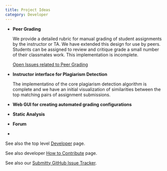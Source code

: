 ```yaml
---
title: Project Ideas
category: Developer
---
```



* **Peer Grading**   

  We provide a detailed rubric for manual grading of student assignments
  by the instructor or TA.  We have extended this design for use by peers.
  Students can be assigned to review and critique grade a small number of
  their classmates work.  This implementation is incomplete.

  [Open Issues related to Peer Grading](https://github.com/Submitty/Submitty/issues?utf8=%E2%9C%93&q=is%3Aissue+is%3Aopen+peer)


* **Instructor interface for Plagiarism Detection**

  The implementatino of the core plagiarism detection algorithm is
  complete and we have an initial visualization of similarities
  between the top matching pairs of assignment submissions.

* **Web GUI for creating automated grading configurations**

* **Static Analysis**

* **Forum**


* 


See also the top level [Developer](index) page.

See also developer [How to Contribute](how_to_contribute) page.

See also our [Submitty GitHub Issue Tracker](https://github.com/Submitty/Submitty/issues).
